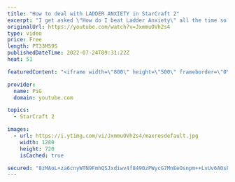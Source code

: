 ```yaml
---
title: "How to deal with LADDER ANXIETY in StarCraft 2"
excerpt: "I get asked \"How do I beat Ladder Anxiety\" all the time so I made a video which hopefully answers a lot of people's questions! Ladder anxiety is rooted in many things but I've summed it up into three distinct causes: 1) those who are new to RTS/SC2, 2) those who anchor their ego to a certain skill level,"
originalUrl: https://youtube.com/watch?v=JxmmuOVh2s4
type: video
price: Free
length: PT33M59S
publishedDateTime: 2022-07-24T09:31:22Z
heat: 51

featuredContent: "<iframe width=\"800\" height=\"500\" frameborder=\"0\" src=\"https://www.youtube.com/embed/JxmmuOVh2s4\" allow=\"accelerometer; autoplay; encrypted-media; gyroscope; picture-in-picture\" allowfullscreen></iframe>"

provider:
  name: PiG
  domain: youtube.com

topics:
  - StarCraft 2

images:
  - url: https://i.ytimg.com/vi/JxmmuOVh2s4/maxresdefault.jpg
    width: 1280
    height: 720
    isCached: true

secured: "8zMAoL+za6cnyWTN9FmhQSJxdiwv4f8490zPWycG7MnEeOsnpm++LvUv6A0sPbjsRdYZzyTPQe5Ty8Gkml15oi40HZ4mosfn+pnQRNujg3eFEfTrf49i1mv9n+si/hwUC4kCmedlIXgn6mOTqgfcPds50LKsaD6T1EOBacTWQJBFwattb7qMuyvG0iTYN952Rtu+wC8+qsGx6G3dwnW/9ZyqG5tPouD3v47+SKUGF2wq+UOzDmRkygzjw4b0COVPHy0mZd8Ui4pawowGmt7ugZOYZuavVsXGQ+B5Vu4QAjFnpPNQAYIqUZAFTYyiLdDZseVrhEq8nWyYz/p7Oc6l3ScFNb84/ftBSwWmKS/PYUJyGlCoGlb0BkTB76vdsdMHzqRSeNsYXzP6BSJ6iKTGsEURp57dHGtx41j1GdKCW1c=;3wq3b46Xhl7SH+sbYs2Bsw=="
---
```



